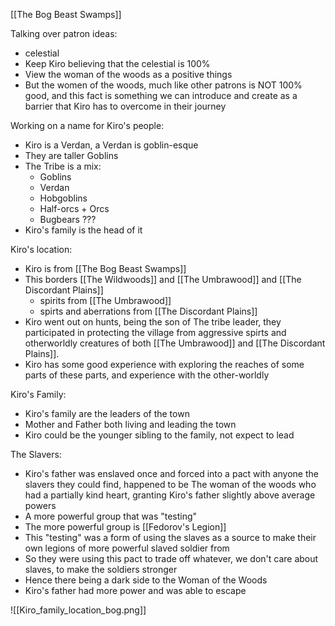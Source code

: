 [[The Bog Beast Swamps]]

Talking over patron ideas:
- celestial
- Keep Kiro believing that the celestial is 100%
- View the woman of the woods as a positive things
- But the women of the woods, much like other patrons is NOT 100% good, and this fact is something we can introduce and create as a barrier that Kiro has to overcome in their journey

Working on a name for Kiro's people:
- Kiro is a Verdan, a Verdan is goblin-esque 
- They are taller Goblins
- The Tribe is a mix:
	- Goblins
	- Verdan
	- Hobgoblins
	- Half-orcs + Orcs
	- Bugbears ???
- Kiro's family is the head of it

Kiro's location:
- Kiro is from [[The Bog Beast Swamps]]
- This borders [[The Wildwoods]] and [[The Umbrawood]] and [[The Discordant Plains]]
	- spirits from [[The Umbrawood]]
	- spirts and aberrations from [[The Discordant Plains]]
- Kiro went out on hunts, being the son of The tribe leader, they participated in protecting the village from aggressive spirts and otherworldly creatures of both [[The Umbrawood]] and [[The Discordant Plains]]. 
- Kiro has some good experience with exploring the reaches of some parts of these parts, and experience with the other-worldly 

Kiro's Family:
- Kiro's family are the leaders of the town
- Mother and Father both living and leading the town
- Kiro could be the younger sibling to the family, not expect to lead

The Slavers:
- Kiro's father was enslaved once and forced into a pact with anyone the slavers they could find, happened to be The woman of the woods who had a partially kind heart, granting Kiro's father slightly above average powers
- A more powerful group that was "testing"
- The more powerful group is [[Fedorov's Legion]]
- This "testing" was a form of using the slaves as a source to make their own legions of more powerful slaved soldier from
- So they were using this pact to trade off whatever, we don't care about slaves, to make the soldiers stronger
- Hence there being a dark side to the Woman of the Woods
- Kiro's father had more power and was able to escape

![[Kiro_family_location_bog.png]]